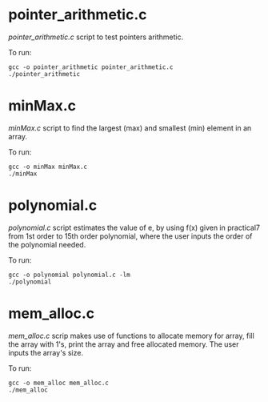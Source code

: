 # pointer_arithmetic.c

_pointer_arithmetic.c_ script to test pointers arithmetic.

To run:
```
gcc -o pointer_arithmetic pointer_arithmetic.c
./pointer_arithmetic
```

# minMax.c

_minMax.c_ script to find the largest (max) and smallest (min) element 
in an array.

To run:
```
gcc -o minMax minMax.c
./minMax
```

# polynomial.c

_polynomial.c_ script estimates the value of e, by using f(x) given in practical7 
from 1st order to 15th order polynomial, where the user inputs the order of the 
polynomial needed.

To run:
```
gcc -o polynomial polynomial.c -lm
./polynomial
```

# mem_alloc.c

_mem_alloc.c_ scrip makes use of functions to allocate memory for array, fill the 
array with 1's, print the array and free allocated memory. The user inputs the 
array's size.

To run:
```
gcc -o mem_alloc mem_alloc.c
./mem_alloc
```
